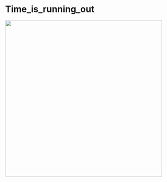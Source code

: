 # Time_is_running_out

<img src = "https://i.ibb.co/Yy4g7S6/2019-02-18-23-40-06.png" width = "500px">
